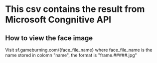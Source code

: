 # This csv contains the result from Microsoft Congnitive API
## How to view the face image
Visit sf.gameburning.com/{face_file_name} where face_file_name is the name stored in colomn "name", the format is "frame.#####.jpg"

